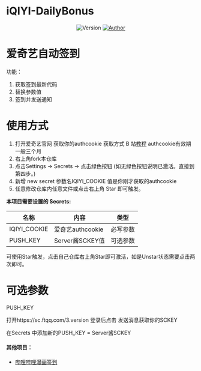 # iQIYI-DailyBonus

<p align="center">
    <img alt="Version" src="https://img.shields.io/badge/release-0.0.1-blue"/>
    <a href="https://github.com/BlueSkyClouds">
        <img alt="Author" src="https://img.shields.io/badge/author-BlueSkyClouds-blueviolet"/>
    </a>
</p>

# 爱奇艺自动签到
功能：
1. 获取签到最新代码
2. 替换参数值
3. 签到并发送通知

# 使用方式
1. 打开爱奇艺官网 获取你的authcookie  获取方式 B 站[教程](https://www.bilibili.com/read/cv7437179)  authcookie有效期一般三个月
2. 右上角fork本仓库
3. 点击Settings -> Secrets -> 点击绿色按钮 (如无绿色按钮说明已激活。直接到第四步。)
4. 新增 new secret  参数名IQIYI_COOKIE 值是你刚才获取的authcookie
5. 任意修改仓库内任意文件或点击右上角 Star 即可触发。

**本项目需要设置的 Secrets:**

| 名称     | 内容           |   类型     |
| -------- | ------------- |  ------ |
| IQIYI_COOKIE  | 爱奇艺authcookie   | 必写参数 |
| PUSH_KEY | Server酱SCKEY值 | 可选参数 |

可使用Star触发，点击自己仓库右上角Star即可激活，如是Unstar状态需要点击两次即可。
# 可选参数

PUSH_KEY 

打开https://sc.ftqq.com/3.version 登录后点击 发送消息获取你的SCKEY  

在Secrets 中添加新的PUSH_KEY = Server酱SCKEY 

#### 其他项目：

* [哔哩哔哩漫画签到](https://github.com/BlueskyClouds/Bilibili-Manga)
